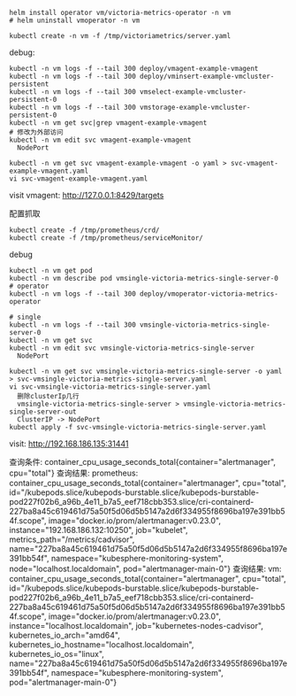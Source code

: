 ```shell
helm install operator vm/victoria-metrics-operator -n vm
# helm uninstall vmoperator -n vm

kubectl create -n vm -f /tmp/victoriametrics/server.yaml
```
debug:
```shell
kubectl -n vm logs -f --tail 300 deploy/vmagent-example-vmagent
kubectl -n vm logs -f --tail 300 deploy/vminsert-example-vmcluster-persistent
kubectl -n vm logs -f --tail 300 vmselect-example-vmcluster-persistent-0
kubectl -n vm logs -f --tail 300 vmstorage-example-vmcluster-persistent-0
kubectl -n vm get svc|grep vmagent-example-vmagent
# 修改为外部访问
kubectl -n vm edit svc vmagent-example-vmagent
  NodePort

kubectl -n vm get svc vmagent-example-vmagent -o yaml > svc-vmagent-example-vmagent.yaml
vi svc-vmagent-example-vmagent.yaml
```


visit vmagent: http://127.0.0.1:8429/targets


配置抓取
```shell
kubectl create -f /tmp/prometheus/crd/
kubectl create -f /tmp/prometheus/serviceMonitor/
```

debug
```shell
kubectl -n vm get pod
kubectl -n vm describe pod vmsingle-victoria-metrics-single-server-0
# operator
kubectl -n vm logs -f --tail 300 deploy/vmoperator-victoria-metrics-operator

# single
kubectl -n vm logs -f --tail 300 vmsingle-victoria-metrics-single-server-0
kubectl -n vm get svc
kubectl -n vm edit svc vmsingle-victoria-metrics-single-server
  NodePort

kubectl -n vm get svc vmsingle-victoria-metrics-single-server -o yaml > svc-vmsingle-victoria-metrics-single-server.yaml
vi svc-vmsingle-victoria-metrics-single-server.yaml
  删除clusterIp几行
  vmsingle-victoria-metrics-single-server > vmsingle-victoria-metrics-single-server-out
  ClusterIP -> NodePort
kubectl apply -f svc-vmsingle-victoria-metrics-single-server.yaml
```

visit:
http://192.168.186.135:31441

查询条件:   container_cpu_usage_seconds_total{container="alertmanager", cpu="total"}
查询结果:   prometheus:
container_cpu_usage_seconds_total{container="alertmanager", cpu="total", id="/kubepods.slice/kubepods-burstable.slice/kubepods-burstable-pod227f02b6_a96b_4e11_b7a5_eef718cbb353.slice/cri-containerd-227ba8a45c619461d75a50f5d06d5b5147a2d6f334955f8696ba197e391bb54f.scope", image="docker.io/prom/alertmanager:v0.23.0", instance="192.168.186.132:10250", job="kubelet", metrics_path="/metrics/cadvisor", name="227ba8a45c619461d75a50f5d06d5b5147a2d6f334955f8696ba197e391bb54f", namespace="kubesphere-monitoring-system", node="localhost.localdomain", pod="alertmanager-main-0"}
查询结果:   vm:
container_cpu_usage_seconds_total{container="alertmanager", cpu="total", id="/kubepods.slice/kubepods-burstable.slice/kubepods-burstable-pod227f02b6_a96b_4e11_b7a5_eef718cbb353.slice/cri-containerd-227ba8a45c619461d75a50f5d06d5b5147a2d6f334955f8696ba197e391bb54f.scope", image="docker.io/prom/alertmanager:v0.23.0", instance="localhost.localdomain", job="kubernetes-nodes-cadvisor", kubernetes_io_arch="amd64", kubernetes_io_hostname="localhost.localdomain", kubernetes_io_os="linux", name="227ba8a45c619461d75a50f5d06d5b5147a2d6f334955f8696ba197e391bb54f", namespace="kubesphere-monitoring-system", pod="alertmanager-main-0"}
